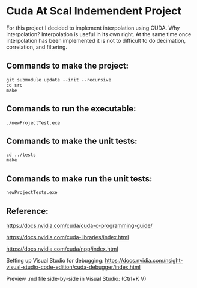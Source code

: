 # Cuda At Scal Indemendent Project

For this project I decided to implement interpolation using CUDA.  Why interpolation?  Interpolation is useful in its own right.  At the same time once interpolation has been implemented it is not to difficult to do decimation, correlation, and filtering.



## Commands to make the project:

```
git submodule update --init --recursive
cd src
make
```
## Commands to run the executable:
```
./newProjectTest.exe 
```

## Commands to make the unit tests:

```
cd ../tests
make
```

## Commands to make run the unit tests:
```
newProjectTests.exe
```

## Reference:

https://docs.nvidia.com/cuda/cuda-c-programming-guide/

https://docs.nvidia.com/cuda-libraries/index.html

https://docs.nvidia.com/cuda/npp/index.html

Setting up Visual Studio for debugging: https://docs.nvidia.com/nsight-visual-studio-code-edition/cuda-debugger/index.html

Preview .md file side-by-side in Visual Studio: (Ctrl+K V)

